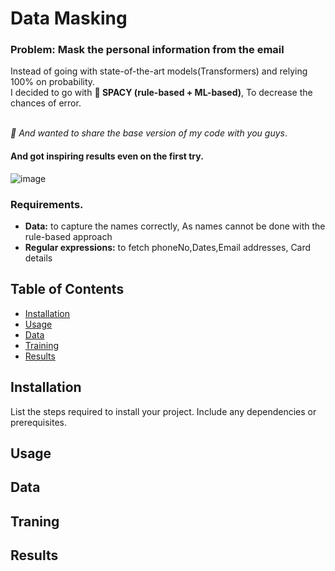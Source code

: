 # Data Masking

### Problem: Mask the personal information from the email 
Instead of going with state-of-the-art models(Transformers) and relying 100% on probability. <br>
I decided to go with <b> 🧯 SPACY (rule-based + ML-based)</b>, To decrease the chances of error. <br><br>

<I> 💙 And wanted to share the base version of my code with you guys</i>.

#### And got inspiring results even on the first try. 

![image](https://github.com/LLama2-Ai/spacyCustomNER/assets/142317270/587d58f7-ac4b-40fe-9167-6c2db7375cc7)

### Requirements.
<ul>
  <li> <b>Data:</b> to capture the names correctly, As names cannot be done with the rule-based approach </li>
  <li> <b> Regular expressions:</b> to fetch phoneNo,Dates,Email addresses, Card details  </li>
</ul>

## Table of Contents

- [Installation](#installation)
- [Usage](#usage)
- [Data](#data)
- [Training](#training)
- [Results](#Results)

## Installation

List the steps required to install your project. Include any dependencies or prerequisites.


## Usage

## Data

## Traning

## Results

